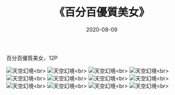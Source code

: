 ﻿---
layout: post
title: 《百分百優質美女》
date: 2020-08-09
img: http://photo.orgx.cf/唯美/2019/百分百優質美女/000.jpg
tags: [美女,清纯,唯美]
---

百分百優質美女，12P



![天空幻境](http://photo.orgx.cf/唯美/2019/百分百優質美女/001.jpg''天空幻境'')<br>
![天空幻境](http://photo.orgx.cf/唯美/2019/百分百優質美女/002.jpg''天空幻境'')<br>
![天空幻境](http://photo.orgx.cf/唯美/2019/百分百優質美女/003.jpg''天空幻境'')<br>
![天空幻境](http://photo.orgx.cf/唯美/2019/百分百優質美女/004.jpg''天空幻境'')<br>
![天空幻境](http://photo.orgx.cf/唯美/2019/百分百優質美女/005.jpg''天空幻境'')<br>
![天空幻境](http://photo.orgx.cf/唯美/2019/百分百優質美女/006.jpg''天空幻境'')<br>
![天空幻境](http://photo.orgx.cf/唯美/2019/百分百優質美女/007.jpg''天空幻境'')<br>
![天空幻境](http://photo.orgx.cf/唯美/2019/百分百優質美女/008.jpg''天空幻境'')<br>
![天空幻境](http://photo.orgx.cf/唯美/2019/百分百優質美女/009.jpg''天空幻境'')<br>
![天空幻境](http://photo.orgx.cf/唯美/2019/百分百優質美女/010.jpg''天空幻境'')<br>
![天空幻境](http://photo.orgx.cf/唯美/2019/百分百優質美女/011.jpg''天空幻境'')<br>
![天空幻境](http://photo.orgx.cf/唯美/2019/百分百優質美女/012.jpg''天空幻境'')<br>